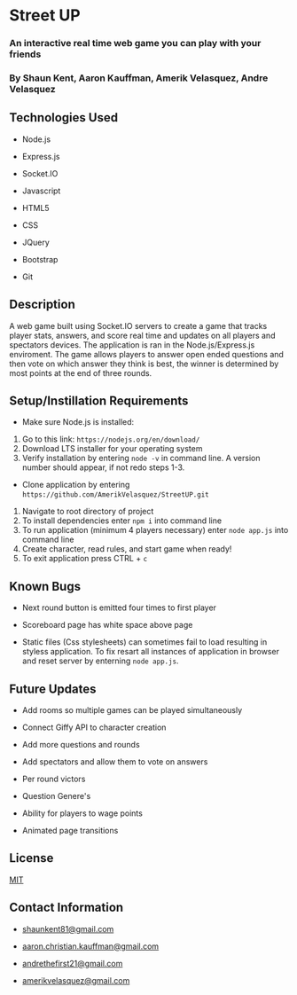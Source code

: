 # Street UP

### An interactive real time web game you can play with your friends

### By Shaun Kent, Aaron Kauffman, Amerik Velasquez, Andre Velasquez

## Technologies Used

* Node.js

* Express.js

* Socket.IO

* Javascript

* HTML5

* CSS

* JQuery

* Bootstrap

* Git

## Description

A web game built using Socket.IO servers to create a game that tracks player stats, answers, and score real time and updates on all players and spectators devices. The application is ran in the Node.js/Express.js enviroment. The game allows players to answer open ended questions and then vote on which answer they think is best, the winner is determined by most points at the end of three rounds.


## Setup/Instillation Requirements

* Make sure Node.js is installed:
1. Go to this link: `https://nodejs.org/en/download/`
2. Download LTS installer for your operating system 
3. Verify installation by entering `node -v` in command line. A version number should appear, if not redo steps 1-3.

* Clone application by entering `https://github.com/AmerikVelasquez/StreetUP.git`
1. Navigate to root directory of project
2. To install dependencies enter `npm i` into command line
3. To run application (minimum 4 players necessary) enter `node app.js` into command line
4. Create character, read rules, and start game when ready!
5. To exit application press CTRL + `c`

## Known Bugs

* Next round button is emitted four times to first player

* Scoreboard page has white space above page

* Static files (Css stylesheets) can sometimes fail to load resulting in styless application. To fix resart all instances of application in browser and reset server by enterning `node app.js`.

## Future Updates

* Add rooms so multiple games can be played simultaneously 

* Connect Giffy API to character creation

* Add more questions and rounds

* Add spectators and allow them to vote on answers

* Per round victors

* Question Genere's 

* Ability for players to wage points

* Animated page transitions

## License 

[MIT](https://choosealicense.com/licenses/mit/)

## Contact Information

* shaunkent81@gmail.com

* aaron.christian.kauffman@gmail.com

* andrethefirst21@gmail.com

* amerikvelasquez@gmail.com